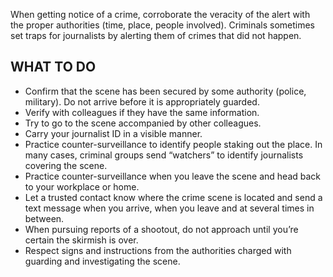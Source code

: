 [Title]: # (What to do)
[Order]: # (1)

When getting notice of a crime, corroborate the veracity of the alert with the proper authorities (time, place, people involved). Criminals sometimes set traps for journalists by alerting them of crimes that did not happen.

## WHAT TO DO

* Confirm that the scene has been secured by some authority (police, military). Do not arrive before it is appropriately guarded.
* Verify with colleagues if they have the same information.
* Try to go to the scene accompanied by other colleagues.
* Carry your journalist ID in a visible manner.
* Practice counter-surveillance to identify people staking out the place. In many cases, criminal groups send “watchers” to identify journalists covering the scene.
* Practice counter-surveillance when you leave the scene and head back to your workplace or home.
* Let a trusted contact know where the crime scene is located and send a text message when you arrive, when you leave and at several times in between.
* When pursuing reports of a shootout, do not approach until you’re certain the skirmish is over.
* Respect signs and instructions from the authorities charged with guarding and investigating the scene.
